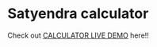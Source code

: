 # Satyendra calculator
Check out [CALCULATOR LIVE DEMO](https://calculatorsatyendra.herokuapp.com/) here!!


